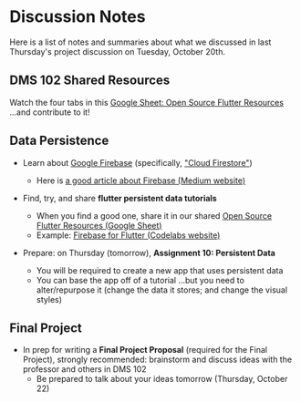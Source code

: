 # Discussion Notes

Here is a list of notes and summaries about what we discussed in last Thursday's project discussion on Tuesday, October 20th.

## DMS 102 Shared Resources

Watch the four tabs in this [Google Sheet: Open Source Flutter Resources](https://docs.google.com/spreadsheets/d/1q9B9kctL961wwVnVgzTvkROltFTi1rKL3NvXwDOovys/edit#gid=747018430) ...and contribute to it!

## Data Persistence

- Learn about [Google Firebase](https://firebase.google.com/) (specifically, ["Cloud Firestore"](https://firebase.google.com/docs/firestore))
  - Here is [a good article about Firebase (Medium website)](https://medium.com/firebase-developers/what-is-firebase-the-complete-story-abridged-bcc730c5f2c0)

- Find, try, and share **flutter persistent data tutorials** 
  - When you find a good one, share it in our shared [Open Source Flutter Resources (Google Sheet)](https://docs.google.com/spreadsheets/d/1q9B9kctL961wwVnVgzTvkROltFTi1rKL3NvXwDOovys/edit#gid=311378758)
  - Example: [Firebase for Flutter (Codelabs website)](https://codelabs.developers.google.com/codelabs/flutter-firebase#0)
- Prepare: on Thursday (tomorrow), **Assignment 10: Persistent Data**
  - You will be required to create a new app that uses persistent data
  - You can base the app off of a tutorial ...but you need to alter/repurpose it (change the data it stores; and change the visual styles)

## Final Project

- In prep for writing a **Final Project Proposal** (required for the Final Project), strongly recommended: brainstorm and discuss ideas with the professor and others in DMS 102
  - Be prepared to talk about your ideas tomorrow (Thursday, October 22)